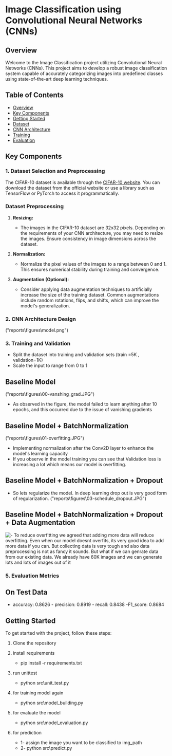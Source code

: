 # Image Classification using Convolutional Neural Networks (CNNs)

## Overview

Welcome to the Image Classification project utilizing Convolutional Neural Networks (CNNs). This project aims to develop a robust image classification system capable of accurately categorizing images into predefined classes using state-of-the-art deep learning techniques.

## Table of Contents

- [Overview](#overview)
- [Key Components](#key-components)
- [Getting Started](#getting-started)
- [Dataset](#dataset)
- [CNN Architecture](#cnn-architecture)
- [Training](#training)
- [Evaluation](#evaluation)


## Key Components

### 1. Dataset Selection and Preprocessing

The CIFAR-10 dataset is available through the [CIFAR-10 website](https://www.cs.toronto.edu/~kriz/cifar.html). You can download the dataset from the official website or use a library such as TensorFlow or PyTorch to access it programmatically.

### Dataset Preprocessing

1. **Resizing:**
   - The images in the CIFAR-10 dataset are 32x32 pixels. Depending on the requirements of your CNN architecture, you may need to resize the images. Ensure consistency in image dimensions across the dataset.

2. **Normalization:**
   - Normalize the pixel values of the images to a range between 0 and 1. This ensures numerical stability during training and convergence.

3. **Augmentation (Optional):**
   - Consider applying data augmentation techniques to artificially increase the size of the training dataset. Common augmentations include random rotations, flips, and shifts, which can improve the model's generalization.


### 2. CNN Architecture Design
("reports\figures\model.png")

### 3. Training and Validation

- Split the dataset into training and validation sets (train =5K , validation=1K)
- Scale the input to range from 0 to 1

## Baseline Model
("reports\figures\00-vanshing_grad.JPG")
- As observed in the figure, the model failed to learn anything after 10 epochs, and this occurred due to the issue of vanishing gradients

## Baseline Model + BatchNormalization
("reports\\figures\01-overfitting.JPG")
- Implementing normalization after the Conv2D layer to enhance the model's learning capacity
- If you observe in the model training you can see that Validation loss is increasing a lot which means our model is overfitting.

## Baseline Model + BatchNormalization + Dropout

- So lets regularize the model. In deep learning drop out is very good form of regularization.
("reports\\figures\03-schedule_dropout.JPG")

## Baseline Model + BatchNormalization + Dropout + Data Augmentation

![- To reduce overfitting we agreed that adding more data will reduce overfitting. Even when our model doesnt overfits, its very good idea to add more data if you can. But collecting data is very tough and also data preprocessing is not as fancy it sounds. But what if we can genrate data from our existing data. We already have 60K images and we can generate lots and lots of images out of it]("reports\\figures\05-augmented_data_100epochs.JPG")


### 5. Evaluation Metrics

## On Test Data
- accuracy: 0.8626 - precision: 0.8919 - recall: 0.8438 -F1_score: 0.8684


## Getting Started

To get started with the project, follow these steps:

1. Clone the repository
2. install requirements
    - pip install -r requirements.txt
3. run unittest
    - python src\unit_test.py

4. for training model again
    - python src\model_building.py

5. for evaluate the model
    - python src\model_evaluation.py
6. for prediction 
    - 1- assign the image you want to be classified to img_path
    - 2- python src\predict.py


